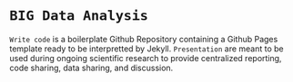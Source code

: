 # ``BIG Data Analysis``

``Write code`` is a boilerplate Github Repository containing a Github Pages template ready to be interpretted by Jekyll.  ``Presentation`` are meant to be used during ongoing scientific research to provide centralized reporting, code sharing, data sharing, and discussion.


